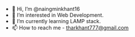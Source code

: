 - 👋 Hi, I’m @naingminkhant16
- 👀 I’m interested in Web Development.
- 🌱 I’m currently learning LAMP stack.
- 📫 How to reach me - tharkhant777@gmail.com

<!---
naingminkhant16/naingminkhant16 is a ✨ special ✨ repository because its `README.md` (this file) appears on your GitHub profile.
You can click the Preview link to take a look at your changes.
--->
